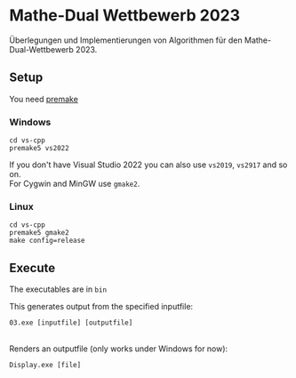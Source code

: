 # Mathe-Dual Wettbewerb 2023

Überlegungen und Implementierungen von Algorithmen für den Mathe-Dual-Wettbewerb 2023.

## Setup
You need [premake](https://premake.github.io/)

### Windows
```
cd vs-cpp
premake5 vs2022
```
If you don't have Visual Studio 2022 you can also use `vs2019`, `vs2917` and so on.\
For Cygwin and MinGW use `gmake2`.

### Linux
```
cd vs-cpp
premake5 gmake2
make config=release
```

## Execute

The executables are in `bin`

This generates output from the specified inputfile:
```
03.exe [inputfile] [outputfile]
```
\
Renders an outputfile (only works under Windows for now):
```
Display.exe [file]
```


